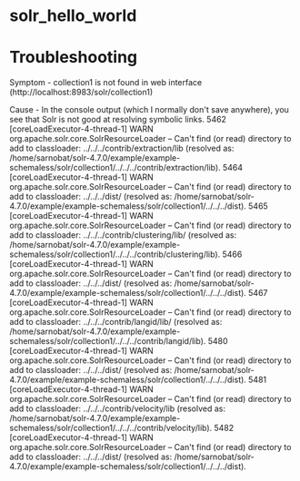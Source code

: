 solr_hello_world
================


Troubleshooting
===============

Symptom - collection1 is not found in web interface (http://localhost:8983/solr/collection1)

Cause - In the console output (which I normally don't save anywhere), you see that Solr is not good at resolving symbolic links.
5462 [coreLoadExecutor-4-thread-1] WARN  org.apache.solr.core.SolrResourceLoader  – Can't find (or read) directory to add to classloader: ../../../contrib/extraction/lib (resolved as: /home/sarnobat/solr-4.7.0/example/example-schemaless/solr/collection1/../../../contrib/extraction/lib).
5464 [coreLoadExecutor-4-thread-1] WARN  org.apache.solr.core.SolrResourceLoader  – Can't find (or read) directory to add to classloader: ../../../dist/ (resolved as: /home/sarnobat/solr-4.7.0/example/example-schemaless/solr/collection1/../../../dist).
5465 [coreLoadExecutor-4-thread-1] WARN  org.apache.solr.core.SolrResourceLoader  – Can't find (or read) directory to add to classloader: ../../../contrib/clustering/lib/ (resolved as: /home/sarnobat/solr-4.7.0/example/example-schemaless/solr/collection1/../../../contrib/clustering/lib).
5466 [coreLoadExecutor-4-thread-1] WARN  org.apache.solr.core.SolrResourceLoader  – Can't find (or read) directory to add to classloader: ../../../dist/ (resolved as: /home/sarnobat/solr-4.7.0/example/example-schemaless/solr/collection1/../../../dist).
5467 [coreLoadExecutor-4-thread-1] WARN  org.apache.solr.core.SolrResourceLoader  – Can't find (or read) directory to add to classloader: ../../../contrib/langid/lib/ (resolved as: /home/sarnobat/solr-4.7.0/example/example-schemaless/solr/collection1/../../../contrib/langid/lib).
5480 [coreLoadExecutor-4-thread-1] WARN  org.apache.solr.core.SolrResourceLoader  – Can't find (or read) directory to add to classloader: ../../../dist/ (resolved as: /home/sarnobat/solr-4.7.0/example/example-schemaless/solr/collection1/../../../dist).
5481 [coreLoadExecutor-4-thread-1] WARN  org.apache.solr.core.SolrResourceLoader  – Can't find (or read) directory to add to classloader: ../../../contrib/velocity/lib (resolved as: /home/sarnobat/solr-4.7.0/example/example-schemaless/solr/collection1/../../../contrib/velocity/lib).
5482 [coreLoadExecutor-4-thread-1] WARN  org.apache.solr.core.SolrResourceLoader  – Can't find (or read) directory to add to classloader: ../../../dist/ (resolved as: /home/sarnobat/solr-4.7.0/example/example-schemaless/solr/collection1/../../../dist).
